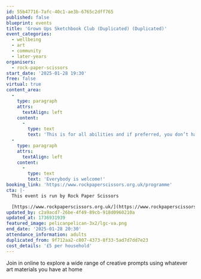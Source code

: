 ```yaml
---
id: 55b47716-7afc-40c1-ae3b-6765c2dff765
published: false
blueprint: events
title: 'Grown Ups Sketchbook Club (Duplicated) (Duplicated)'
event_categories:
  - wellbeing
  - art
  - community
  - later-years
organisers:
  - rock-paper-scissors
start_date: '2025-01-28 19:30'
free: false
virtual: true
content_area:
  -
    type: paragraph
    attrs:
      textAlign: left
    content:
      -
        type: text
        text: 'This is for all abilities and if preferred, you don’t have to be visible or contribute in any way if you choose. '
  -
    type: paragraph
    attrs:
      textAlign: left
    content:
      -
        type: text
        text: 'Everybody is welcome!'
booking_link: 'https://www.rockpaperscissors.org.uk/programme'
cta: |-
  This event is run by Rock Paper Scissors

  [https://www.rockpaperscissors.org.uk/](https://www.rockpaperscissors.org.uk/)
updated_by: c2a9acd7-26be-4f49-89cb-918d0960210a
updated_at: 1736931939
featured_image: pelicanpelican-3x2/lgc-va.png
end_date: '2025-01-28 20:30'
attendance_information: adults
duplicated_from: 9f712aa2-c807-4373-8f33-5ad7d7dd7e23
cost_details: '£5 per household'
---
```

Join in online to explore a wide range of creative prompts using whatever art materials you have at home
